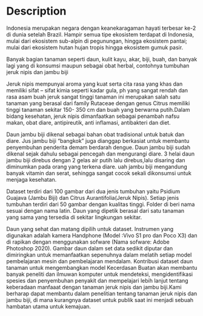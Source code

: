 # Description

Indonesia merupakan negara dengan keanekaragaman hayati terbesar ke-2 di dunia setelah Brazil. Hampir semua tipe ekosistem terdapat di Indonesia, mulai dari ekosistem sub-alpin di pegunungan, hingga ekosistem pantai; mulai dari ekosistem hutan hujan tropis hingga ekosistem gumuk pasir.

Banyak bagian tanaman seperti daun, kulit kayu, akar, biji, buah, dan banyak lagi yang di konsumsi maupun sebagai obat herbal, contohnya tumbuhan jeruk nipis dan jambu biji

Jeruk nipis mempunyai aroma yang kuat serta cita rasa yang khas dan memiliki sifat – sifat kimia seperti kadar gula, ph yang sangat rendah dan rasa asam buah jeruk sangat tinggi tanaman ini merupakan salah satu tanaman yang berasal dari family Rutaceae dengan genus Citrus memiliki tinggi tanaman sekitar 150- 350 cm dan buah yang berwarna putih.Dalam bidang kesehatan, jeruk nipis dimanfaatkan sebagai penambah nafsu makan, obat diare, antipireutik, anti inflamasi, antibakteri dan diet.

Daun jambu biji dikenal sebagai bahan obat tradisional untuk batuk dan diare. Jus jambu biji “bangkok” juga dianggap berkasiat untuk membantu penyembuhan penderita demam berdarah dengue. Daun jambu biji sudah dikenal sejak dahulu sebagai pencegah dan mengurangi diare. 3 helai daun jambu biji direbus dengan 2 gelas air putih lalu direbus,lalu disaring dan diminumkan pada orang yang terkena diare. uah jambu biji mengandung banyak vitamin dan serat, sehingga sangat cocok sekali dikonsumsi untuk menjaga kesehatan.

Dataset terdiri dari 100 gambar dari dua jenis tumbuhan yaitu Psidium Guajava (Jambu Biji) dan Citrus Aurantifolia(Jeruk Nipis). Setiap jenis tumbuhan terdiri dari 50 gambar dengan kualitas tinggi. Folder di beri nama sesuai dengan nama latin. Daun yang dipetik berasal dari satu tanaman yang sama yang tersedia di sekitar lingkungan sekitar. 

Daun yang sehat dan matang dipilih untuk dataset. Instrumen yang digunakan adalah kamera Handphone (Model :Vivo S1 pro dan Poco X3) dan di rapikan dengan menggunakan sofware (Nama sofware: Adobe Photoshop 2020). Gambar daun dalam set data sedikit diputar dan dimiringkan untuk memanfaatkan sepenuhnya dalam melatih setiap model pembelajaran mesin dan pembelajaran mendalam. Kontribusi dataset daun tanaman untuk mengembangkan model Kecerdasan Buatan akan membantu banyak peneliti dan ilmuwan komputer untuk mendeteksi, mengidentifikasi spesies dan penyembuhan penyakit dan mempelajari lebih lanjut tentang keberadaan manfaaat dengan tanaman jeruk nipis dan jambu biji.Kami berharap dapat membantu dalam penelitian tentang tanaman jeruk nipis dan jambu biji, di mana kurangnya dataset untuk publik saat ini menjadi sebuah hambatan utama untuk kemajuan.

